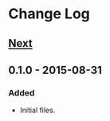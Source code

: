 # Change Log

## [Next][next]

## 0.1.0 - 2015-08-31

### Added
- Initial files.

[next]: https://github.com/thasmo/gulp.email-boilerplate/compare/v0.1.0...HEAD
